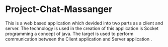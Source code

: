 # Project-Chat-Massanger

This is a web based application which devided into two parts as a client and server.
The technology is used in the creation of this application is Socket programming a concept of java.
The target is used to perform communication between the Client application and Server application . 
				
